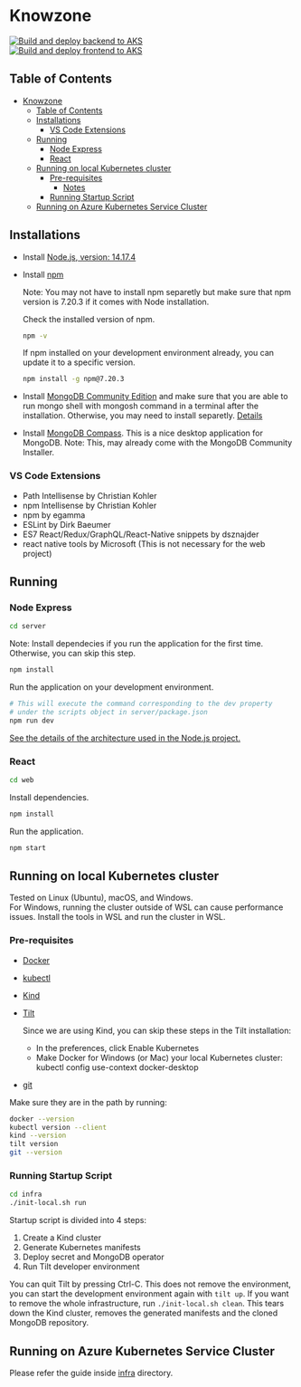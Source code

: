 # Knowzone

[![Build and deploy backend to AKS](https://github.com/osmannkartall/knowzone/actions/workflows/aks-deploy-backend.yml/badge.svg?branch=master)](https://github.com/osmannkartall/knowzone/actions/workflows/aks-deploy-backend.yml)  
[![Build and deploy frontend to AKS](https://github.com/osmannkartall/knowzone/actions/workflows/aks-deploy-frontend.yml/badge.svg?branch=master)](https://github.com/osmannkartall/knowzone/actions/workflows/aks-deploy-frontend.yml)  

## Table of Contents

- [Knowzone](#knowzone)
  - [Table of Contents](#table-of-contents)
  - [Installations](#installations)
    - [VS Code Extensions](#vs-code-extensions)
  - [Running](#running)
    - [Node Express](#node-express)
    - [React](#react)
  - [Running on local Kubernetes cluster](#running-on-local-kubernetes-cluster)
    - [Pre-requisites](#pre-requisites)
      - [Notes](#notes)
    - [Running Startup Script](#running-startup-script)
  - [Running on Azure Kubernetes Service Cluster](#running-on-azure-kubernetes-service-cluster)

## Installations

- Install [Node.js, version: 14.17.4](https://nodejs.org/en/download/)
- Install [npm](https://www.npmjs.com/package/npm)

  Note: You may not have to install npm separetly but make sure that npm version is 7.20.3 if it comes with Node installation.

  Check the installed version of npm.

  ```bash
  npm -v
  ```

  If npm installed on your development environment already, you can update it to a specific version.
  
  ```bash
  npm install -g npm@7.20.3
  ```

- Install [MongoDB Community Edition](https://docs.mongodb.com/manual/administration/install-community/) and make sure that you are able to run mongo shell with mongosh command in a terminal after the installation. Otherwise, you may need to install separetly. [Details](https://www.mongodb.com/try/download/shell)
- Install [MongoDB Compass](https://docs.mongodb.com/compass/current/install/). This is a nice desktop application for MongoDB. Note: This, may already come with the MongoDB Community Installer.

### VS Code Extensions

- Path Intellisense by Christian Kohler
- npm Intellisense by Christian Kohler
- npm by egamma
- ESLint by Dirk Baeumer
- ES7 React/Redux/GraphQL/React-Native snippets by dsznajder
- react native tools by Microsoft (This is not necessary for the web project)

## Running

### Node Express

```bash
cd server
```

Note: Install dependecies if you run the application for the first time. Otherwise, you can skip this step.

```bash
npm install
```

Run the application on your development environment.

```bash
# This will execute the command corresponding to the dev property
# under the scripts object in server/package.json
npm run dev
```

[See the details of the architecture used in the Node.js project.](https://github.com/osmannkartall/knowzone/blob/master/server/ARCHITECTURE.MD)

### React

```bash
cd web
```

Install dependencies.

```bash
npm install
```

Run the application.

```bash
npm start
```

## Running on local Kubernetes cluster  

Tested on Linux (Ubuntu), macOS, and Windows.  
For Windows, running the cluster outside of WSL can cause performance issues. Install the tools in WSL and run the cluster in WSL.  

### Pre-requisites  

- [Docker](https://docs.docker.com/engine/install)  
- [kubectl](https://kubernetes.io/docs/tasks/tools/#kubectl)  
- [Kind](https://kind.sigs.k8s.io/docs/user/quick-start/#installation)  
- [Tilt](https://docs.tilt.dev/install.html)

    Since we are using Kind, you can skip these steps in the Tilt installation:

  - In the preferences, click Enable Kubernetes
  - Make Docker for Windows (or Mac) your local Kubernetes cluster: kubectl config use-context docker-desktop

- [git](https://git-scm.com/downloads)  

Make sure they are in the path by running:  

```bash
docker --version
kubectl version --client
kind --version
tilt version
git --version
```

### Running Startup Script  

```bash
cd infra
./init-local.sh run
```

Startup script is divided into 4 steps:  

1. Create a Kind cluster  
2. Generate Kubernetes manifests  
3. Deploy secret and MongoDB operator  
4. Run Tilt developer environment  

You can quit Tilt by pressing Ctrl-C. This does not remove the environment, you can start the development environment again with `tilt up`. If you want to remove the whole infrastructure, run `./init-local.sh clean`. This tears down the Kind cluster, removes the generated manifests and the cloned MongoDB repository.  

## Running on Azure Kubernetes Service Cluster  

Please refer the guide inside [infra](https://github.com/osmannkartall/knowzone/tree/master/infra) directory.
